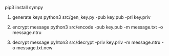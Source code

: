pip3 install sympy

1. generate keys
python3 src/gen_key.py -pub key.pub -pri key.priv

2. encrypt message
python3 src/encode -pub key.pub -m message.txt -o message.ntru

3. decrypt message
pyhton3 src/decrypt -priv key.priv -m message.ntru -o message.txt.new

